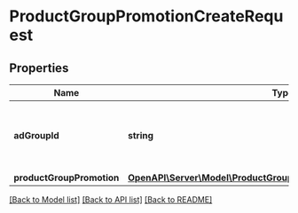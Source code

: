 # ProductGroupPromotionCreateRequest

## Properties
Name | Type | Description | Notes
------------ | ------------- | ------------- | -------------
**adGroupId** | **string** | ID of the Ad Group the Product Group Promotion belongs to. | 
**productGroupPromotion** | [**OpenAPI\Server\Model\ProductGroupPromotionCreateRequestElement**](ProductGroupPromotionCreateRequestElement.md) |  | 

[[Back to Model list]](../README.md#documentation-for-models) [[Back to API list]](../README.md#documentation-for-api-endpoints) [[Back to README]](../README.md)


